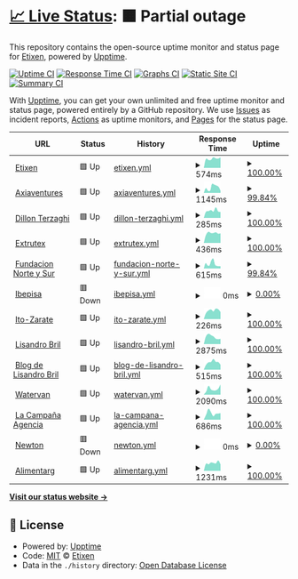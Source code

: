 # [📈 Live Status](https://Etixen.github.io/upptime): <!--live status--> **🟧 Partial outage**

This repository contains the open-source uptime monitor and status page for [Etixen](https://Etixen.github.io/upptime), powered by [Upptime](https://github.com/upptime/upptime).

[![Uptime CI](https://github.com/Etixen/upptime/workflows/Uptime%20CI/badge.svg)](https://github.com/Etixen/upptime/actions?query=workflow%3A%22Uptime+CI%22)
[![Response Time CI](https://github.com/Etixen/upptime/workflows/Response%20Time%20CI/badge.svg)](https://github.com/Etixen/upptime/actions?query=workflow%3A%22Response+Time+CI%22)
[![Graphs CI](https://github.com/Etixen/upptime/workflows/Graphs%20CI/badge.svg)](https://github.com/Etixen/upptime/actions?query=workflow%3A%22Graphs+CI%22)
[![Static Site CI](https://github.com/Etixen/upptime/workflows/Static%20Site%20CI/badge.svg)](https://github.com/Etixen/upptime/actions?query=workflow%3A%22Static+Site+CI%22)
[![Summary CI](https://github.com/Etixen/upptime/workflows/Summary%20CI/badge.svg)](https://github.com/Etixen/upptime/actions?query=workflow%3A%22Summary+CI%22)

With [Upptime](https://upptime.js.org), you can get your own unlimited and free uptime monitor and status page, powered entirely by a GitHub repository. We use [Issues](https://github.com/Etixen/upptime/issues) as incident reports, [Actions](https://github.com/Etixen/upptime/actions) as uptime monitors, and [Pages](https://Etixen.github.io/upptime) for the status page.

<!--start: status pages-->
<!-- This summary is generated by Upptime (https://github.com/upptime/upptime) -->
<!-- Do not edit this manually, your changes will be overwritten -->
<!-- prettier-ignore -->
| URL | Status | History | Response Time | Uptime |
| --- | ------ | ------- | ------------- | ------ |
| <img alt="" src="https://icons.duckduckgo.com/ip3/www.etixen.com.ico" height="13"> [Etixen](https://www.etixen.com) | 🟩 Up | [etixen.yml](https://github.com/Etixen/upptime/commits/HEAD/history/etixen.yml) | <details><summary><img alt="Response time graph" src="./graphs/etixen/response-time-week.png" height="20"> 574ms</summary><br><a href="https://etixen.github.io/upptime/history/etixen"><img alt="Response time 1083" src="https://img.shields.io/endpoint?url=https%3A%2F%2Fraw.githubusercontent.com%2FEtixen%2Fupptime%2FHEAD%2Fapi%2Fetixen%2Fresponse-time.json"></a><br><a href="https://etixen.github.io/upptime/history/etixen"><img alt="24-hour response time 649" src="https://img.shields.io/endpoint?url=https%3A%2F%2Fraw.githubusercontent.com%2FEtixen%2Fupptime%2FHEAD%2Fapi%2Fetixen%2Fresponse-time-day.json"></a><br><a href="https://etixen.github.io/upptime/history/etixen"><img alt="7-day response time 574" src="https://img.shields.io/endpoint?url=https%3A%2F%2Fraw.githubusercontent.com%2FEtixen%2Fupptime%2FHEAD%2Fapi%2Fetixen%2Fresponse-time-week.json"></a><br><a href="https://etixen.github.io/upptime/history/etixen"><img alt="30-day response time 611" src="https://img.shields.io/endpoint?url=https%3A%2F%2Fraw.githubusercontent.com%2FEtixen%2Fupptime%2FHEAD%2Fapi%2Fetixen%2Fresponse-time-month.json"></a><br><a href="https://etixen.github.io/upptime/history/etixen"><img alt="1-year response time 837" src="https://img.shields.io/endpoint?url=https%3A%2F%2Fraw.githubusercontent.com%2FEtixen%2Fupptime%2FHEAD%2Fapi%2Fetixen%2Fresponse-time-year.json"></a></details> | <details><summary><a href="https://etixen.github.io/upptime/history/etixen">100.00%</a></summary><a href="https://etixen.github.io/upptime/history/etixen"><img alt="All-time uptime 99.90%" src="https://img.shields.io/endpoint?url=https%3A%2F%2Fraw.githubusercontent.com%2FEtixen%2Fupptime%2FHEAD%2Fapi%2Fetixen%2Fuptime.json"></a><br><a href="https://etixen.github.io/upptime/history/etixen"><img alt="24-hour uptime 100.00%" src="https://img.shields.io/endpoint?url=https%3A%2F%2Fraw.githubusercontent.com%2FEtixen%2Fupptime%2FHEAD%2Fapi%2Fetixen%2Fuptime-day.json"></a><br><a href="https://etixen.github.io/upptime/history/etixen"><img alt="7-day uptime 100.00%" src="https://img.shields.io/endpoint?url=https%3A%2F%2Fraw.githubusercontent.com%2FEtixen%2Fupptime%2FHEAD%2Fapi%2Fetixen%2Fuptime-week.json"></a><br><a href="https://etixen.github.io/upptime/history/etixen"><img alt="30-day uptime 100.00%" src="https://img.shields.io/endpoint?url=https%3A%2F%2Fraw.githubusercontent.com%2FEtixen%2Fupptime%2FHEAD%2Fapi%2Fetixen%2Fuptime-month.json"></a><br><a href="https://etixen.github.io/upptime/history/etixen"><img alt="1-year uptime 100.00%" src="https://img.shields.io/endpoint?url=https%3A%2F%2Fraw.githubusercontent.com%2FEtixen%2Fupptime%2FHEAD%2Fapi%2Fetixen%2Fuptime-year.json"></a></details>
| <img alt="" src="https://icons.duckduckgo.com/ip3/www.axiaventures.com.ico" height="13"> [Axiaventures](http://www.axiaventures.com) | 🟩 Up | [axiaventures.yml](https://github.com/Etixen/upptime/commits/HEAD/history/axiaventures.yml) | <details><summary><img alt="Response time graph" src="./graphs/axiaventures/response-time-week.png" height="20"> 1145ms</summary><br><a href="https://etixen.github.io/upptime/history/axiaventures"><img alt="Response time 1384" src="https://img.shields.io/endpoint?url=https%3A%2F%2Fraw.githubusercontent.com%2FEtixen%2Fupptime%2FHEAD%2Fapi%2Faxiaventures%2Fresponse-time.json"></a><br><a href="https://etixen.github.io/upptime/history/axiaventures"><img alt="24-hour response time 887" src="https://img.shields.io/endpoint?url=https%3A%2F%2Fraw.githubusercontent.com%2FEtixen%2Fupptime%2FHEAD%2Fapi%2Faxiaventures%2Fresponse-time-day.json"></a><br><a href="https://etixen.github.io/upptime/history/axiaventures"><img alt="7-day response time 1145" src="https://img.shields.io/endpoint?url=https%3A%2F%2Fraw.githubusercontent.com%2FEtixen%2Fupptime%2FHEAD%2Fapi%2Faxiaventures%2Fresponse-time-week.json"></a><br><a href="https://etixen.github.io/upptime/history/axiaventures"><img alt="30-day response time 1038" src="https://img.shields.io/endpoint?url=https%3A%2F%2Fraw.githubusercontent.com%2FEtixen%2Fupptime%2FHEAD%2Fapi%2Faxiaventures%2Fresponse-time-month.json"></a><br><a href="https://etixen.github.io/upptime/history/axiaventures"><img alt="1-year response time 1442" src="https://img.shields.io/endpoint?url=https%3A%2F%2Fraw.githubusercontent.com%2FEtixen%2Fupptime%2FHEAD%2Fapi%2Faxiaventures%2Fresponse-time-year.json"></a></details> | <details><summary><a href="https://etixen.github.io/upptime/history/axiaventures">99.84%</a></summary><a href="https://etixen.github.io/upptime/history/axiaventures"><img alt="All-time uptime 98.93%" src="https://img.shields.io/endpoint?url=https%3A%2F%2Fraw.githubusercontent.com%2FEtixen%2Fupptime%2FHEAD%2Fapi%2Faxiaventures%2Fuptime.json"></a><br><a href="https://etixen.github.io/upptime/history/axiaventures"><img alt="24-hour uptime 98.89%" src="https://img.shields.io/endpoint?url=https%3A%2F%2Fraw.githubusercontent.com%2FEtixen%2Fupptime%2FHEAD%2Fapi%2Faxiaventures%2Fuptime-day.json"></a><br><a href="https://etixen.github.io/upptime/history/axiaventures"><img alt="7-day uptime 99.84%" src="https://img.shields.io/endpoint?url=https%3A%2F%2Fraw.githubusercontent.com%2FEtixen%2Fupptime%2FHEAD%2Fapi%2Faxiaventures%2Fuptime-week.json"></a><br><a href="https://etixen.github.io/upptime/history/axiaventures"><img alt="30-day uptime 99.88%" src="https://img.shields.io/endpoint?url=https%3A%2F%2Fraw.githubusercontent.com%2FEtixen%2Fupptime%2FHEAD%2Fapi%2Faxiaventures%2Fuptime-month.json"></a><br><a href="https://etixen.github.io/upptime/history/axiaventures"><img alt="1-year uptime 99.81%" src="https://img.shields.io/endpoint?url=https%3A%2F%2Fraw.githubusercontent.com%2FEtixen%2Fupptime%2FHEAD%2Fapi%2Faxiaventures%2Fuptime-year.json"></a></details>
| <img alt="" src="https://icons.duckduckgo.com/ip3/www.dillonterzaghi.com.ar.ico" height="13"> [Dillon Terzaghi](https://www.dillonterzaghi.com.ar) | 🟩 Up | [dillon-terzaghi.yml](https://github.com/Etixen/upptime/commits/HEAD/history/dillon-terzaghi.yml) | <details><summary><img alt="Response time graph" src="./graphs/dillon-terzaghi/response-time-week.png" height="20"> 285ms</summary><br><a href="https://etixen.github.io/upptime/history/dillon-terzaghi"><img alt="Response time 371" src="https://img.shields.io/endpoint?url=https%3A%2F%2Fraw.githubusercontent.com%2FEtixen%2Fupptime%2FHEAD%2Fapi%2Fdillon-terzaghi%2Fresponse-time.json"></a><br><a href="https://etixen.github.io/upptime/history/dillon-terzaghi"><img alt="24-hour response time 237" src="https://img.shields.io/endpoint?url=https%3A%2F%2Fraw.githubusercontent.com%2FEtixen%2Fupptime%2FHEAD%2Fapi%2Fdillon-terzaghi%2Fresponse-time-day.json"></a><br><a href="https://etixen.github.io/upptime/history/dillon-terzaghi"><img alt="7-day response time 285" src="https://img.shields.io/endpoint?url=https%3A%2F%2Fraw.githubusercontent.com%2FEtixen%2Fupptime%2FHEAD%2Fapi%2Fdillon-terzaghi%2Fresponse-time-week.json"></a><br><a href="https://etixen.github.io/upptime/history/dillon-terzaghi"><img alt="30-day response time 307" src="https://img.shields.io/endpoint?url=https%3A%2F%2Fraw.githubusercontent.com%2FEtixen%2Fupptime%2FHEAD%2Fapi%2Fdillon-terzaghi%2Fresponse-time-month.json"></a><br><a href="https://etixen.github.io/upptime/history/dillon-terzaghi"><img alt="1-year response time 357" src="https://img.shields.io/endpoint?url=https%3A%2F%2Fraw.githubusercontent.com%2FEtixen%2Fupptime%2FHEAD%2Fapi%2Fdillon-terzaghi%2Fresponse-time-year.json"></a></details> | <details><summary><a href="https://etixen.github.io/upptime/history/dillon-terzaghi">100.00%</a></summary><a href="https://etixen.github.io/upptime/history/dillon-terzaghi"><img alt="All-time uptime 99.90%" src="https://img.shields.io/endpoint?url=https%3A%2F%2Fraw.githubusercontent.com%2FEtixen%2Fupptime%2FHEAD%2Fapi%2Fdillon-terzaghi%2Fuptime.json"></a><br><a href="https://etixen.github.io/upptime/history/dillon-terzaghi"><img alt="24-hour uptime 100.00%" src="https://img.shields.io/endpoint?url=https%3A%2F%2Fraw.githubusercontent.com%2FEtixen%2Fupptime%2FHEAD%2Fapi%2Fdillon-terzaghi%2Fuptime-day.json"></a><br><a href="https://etixen.github.io/upptime/history/dillon-terzaghi"><img alt="7-day uptime 100.00%" src="https://img.shields.io/endpoint?url=https%3A%2F%2Fraw.githubusercontent.com%2FEtixen%2Fupptime%2FHEAD%2Fapi%2Fdillon-terzaghi%2Fuptime-week.json"></a><br><a href="https://etixen.github.io/upptime/history/dillon-terzaghi"><img alt="30-day uptime 100.00%" src="https://img.shields.io/endpoint?url=https%3A%2F%2Fraw.githubusercontent.com%2FEtixen%2Fupptime%2FHEAD%2Fapi%2Fdillon-terzaghi%2Fuptime-month.json"></a><br><a href="https://etixen.github.io/upptime/history/dillon-terzaghi"><img alt="1-year uptime 99.86%" src="https://img.shields.io/endpoint?url=https%3A%2F%2Fraw.githubusercontent.com%2FEtixen%2Fupptime%2FHEAD%2Fapi%2Fdillon-terzaghi%2Fuptime-year.json"></a></details>
| <img alt="" src="https://icons.duckduckgo.com/ip3/www.extrutex.com.ar.ico" height="13"> [Extrutex](http://www.extrutex.com.ar) | 🟩 Up | [extrutex.yml](https://github.com/Etixen/upptime/commits/HEAD/history/extrutex.yml) | <details><summary><img alt="Response time graph" src="./graphs/extrutex/response-time-week.png" height="20"> 436ms</summary><br><a href="https://etixen.github.io/upptime/history/extrutex"><img alt="Response time 553" src="https://img.shields.io/endpoint?url=https%3A%2F%2Fraw.githubusercontent.com%2FEtixen%2Fupptime%2FHEAD%2Fapi%2Fextrutex%2Fresponse-time.json"></a><br><a href="https://etixen.github.io/upptime/history/extrutex"><img alt="24-hour response time 422" src="https://img.shields.io/endpoint?url=https%3A%2F%2Fraw.githubusercontent.com%2FEtixen%2Fupptime%2FHEAD%2Fapi%2Fextrutex%2Fresponse-time-day.json"></a><br><a href="https://etixen.github.io/upptime/history/extrutex"><img alt="7-day response time 436" src="https://img.shields.io/endpoint?url=https%3A%2F%2Fraw.githubusercontent.com%2FEtixen%2Fupptime%2FHEAD%2Fapi%2Fextrutex%2Fresponse-time-week.json"></a><br><a href="https://etixen.github.io/upptime/history/extrutex"><img alt="30-day response time 479" src="https://img.shields.io/endpoint?url=https%3A%2F%2Fraw.githubusercontent.com%2FEtixen%2Fupptime%2FHEAD%2Fapi%2Fextrutex%2Fresponse-time-month.json"></a><br><a href="https://etixen.github.io/upptime/history/extrutex"><img alt="1-year response time 534" src="https://img.shields.io/endpoint?url=https%3A%2F%2Fraw.githubusercontent.com%2FEtixen%2Fupptime%2FHEAD%2Fapi%2Fextrutex%2Fresponse-time-year.json"></a></details> | <details><summary><a href="https://etixen.github.io/upptime/history/extrutex">100.00%</a></summary><a href="https://etixen.github.io/upptime/history/extrutex"><img alt="All-time uptime 99.93%" src="https://img.shields.io/endpoint?url=https%3A%2F%2Fraw.githubusercontent.com%2FEtixen%2Fupptime%2FHEAD%2Fapi%2Fextrutex%2Fuptime.json"></a><br><a href="https://etixen.github.io/upptime/history/extrutex"><img alt="24-hour uptime 100.00%" src="https://img.shields.io/endpoint?url=https%3A%2F%2Fraw.githubusercontent.com%2FEtixen%2Fupptime%2FHEAD%2Fapi%2Fextrutex%2Fuptime-day.json"></a><br><a href="https://etixen.github.io/upptime/history/extrutex"><img alt="7-day uptime 100.00%" src="https://img.shields.io/endpoint?url=https%3A%2F%2Fraw.githubusercontent.com%2FEtixen%2Fupptime%2FHEAD%2Fapi%2Fextrutex%2Fuptime-week.json"></a><br><a href="https://etixen.github.io/upptime/history/extrutex"><img alt="30-day uptime 100.00%" src="https://img.shields.io/endpoint?url=https%3A%2F%2Fraw.githubusercontent.com%2FEtixen%2Fupptime%2FHEAD%2Fapi%2Fextrutex%2Fuptime-month.json"></a><br><a href="https://etixen.github.io/upptime/history/extrutex"><img alt="1-year uptime 99.89%" src="https://img.shields.io/endpoint?url=https%3A%2F%2Fraw.githubusercontent.com%2FEtixen%2Fupptime%2FHEAD%2Fapi%2Fextrutex%2Fuptime-year.json"></a></details>
| <img alt="" src="https://icons.duckduckgo.com/ip3/www.fundacionnorteysur.org.ar.ico" height="13"> [Fundacion Norte y Sur](http://www.fundacionnorteysur.org.ar) | 🟩 Up | [fundacion-norte-y-sur.yml](https://github.com/Etixen/upptime/commits/HEAD/history/fundacion-norte-y-sur.yml) | <details><summary><img alt="Response time graph" src="./graphs/fundacion-norte-y-sur/response-time-week.png" height="20"> 615ms</summary><br><a href="https://etixen.github.io/upptime/history/fundacion-norte-y-sur"><img alt="Response time 867" src="https://img.shields.io/endpoint?url=https%3A%2F%2Fraw.githubusercontent.com%2FEtixen%2Fupptime%2FHEAD%2Fapi%2Ffundacion-norte-y-sur%2Fresponse-time.json"></a><br><a href="https://etixen.github.io/upptime/history/fundacion-norte-y-sur"><img alt="24-hour response time 320" src="https://img.shields.io/endpoint?url=https%3A%2F%2Fraw.githubusercontent.com%2FEtixen%2Fupptime%2FHEAD%2Fapi%2Ffundacion-norte-y-sur%2Fresponse-time-day.json"></a><br><a href="https://etixen.github.io/upptime/history/fundacion-norte-y-sur"><img alt="7-day response time 615" src="https://img.shields.io/endpoint?url=https%3A%2F%2Fraw.githubusercontent.com%2FEtixen%2Fupptime%2FHEAD%2Fapi%2Ffundacion-norte-y-sur%2Fresponse-time-week.json"></a><br><a href="https://etixen.github.io/upptime/history/fundacion-norte-y-sur"><img alt="30-day response time 736" src="https://img.shields.io/endpoint?url=https%3A%2F%2Fraw.githubusercontent.com%2FEtixen%2Fupptime%2FHEAD%2Fapi%2Ffundacion-norte-y-sur%2Fresponse-time-month.json"></a><br><a href="https://etixen.github.io/upptime/history/fundacion-norte-y-sur"><img alt="1-year response time 853" src="https://img.shields.io/endpoint?url=https%3A%2F%2Fraw.githubusercontent.com%2FEtixen%2Fupptime%2FHEAD%2Fapi%2Ffundacion-norte-y-sur%2Fresponse-time-year.json"></a></details> | <details><summary><a href="https://etixen.github.io/upptime/history/fundacion-norte-y-sur">99.84%</a></summary><a href="https://etixen.github.io/upptime/history/fundacion-norte-y-sur"><img alt="All-time uptime 99.03%" src="https://img.shields.io/endpoint?url=https%3A%2F%2Fraw.githubusercontent.com%2FEtixen%2Fupptime%2FHEAD%2Fapi%2Ffundacion-norte-y-sur%2Fuptime.json"></a><br><a href="https://etixen.github.io/upptime/history/fundacion-norte-y-sur"><img alt="24-hour uptime 98.89%" src="https://img.shields.io/endpoint?url=https%3A%2F%2Fraw.githubusercontent.com%2FEtixen%2Fupptime%2FHEAD%2Fapi%2Ffundacion-norte-y-sur%2Fuptime-day.json"></a><br><a href="https://etixen.github.io/upptime/history/fundacion-norte-y-sur"><img alt="7-day uptime 99.84%" src="https://img.shields.io/endpoint?url=https%3A%2F%2Fraw.githubusercontent.com%2FEtixen%2Fupptime%2FHEAD%2Fapi%2Ffundacion-norte-y-sur%2Fuptime-week.json"></a><br><a href="https://etixen.github.io/upptime/history/fundacion-norte-y-sur"><img alt="30-day uptime 99.92%" src="https://img.shields.io/endpoint?url=https%3A%2F%2Fraw.githubusercontent.com%2FEtixen%2Fupptime%2FHEAD%2Fapi%2Ffundacion-norte-y-sur%2Fuptime-month.json"></a><br><a href="https://etixen.github.io/upptime/history/fundacion-norte-y-sur"><img alt="1-year uptime 99.85%" src="https://img.shields.io/endpoint?url=https%3A%2F%2Fraw.githubusercontent.com%2FEtixen%2Fupptime%2FHEAD%2Fapi%2Ffundacion-norte-y-sur%2Fuptime-year.json"></a></details>
| <img alt="" src="https://icons.duckduckgo.com/ip3/ibepisa.com.ar.ico" height="13"> [Ibepisa](http://ibepisa.com.ar) | 🟥 Down | [ibepisa.yml](https://github.com/Etixen/upptime/commits/HEAD/history/ibepisa.yml) | <details><summary><img alt="Response time graph" src="./graphs/ibepisa/response-time-week.png" height="20"> 0ms</summary><br><a href="https://etixen.github.io/upptime/history/ibepisa"><img alt="Response time 287" src="https://img.shields.io/endpoint?url=https%3A%2F%2Fraw.githubusercontent.com%2FEtixen%2Fupptime%2FHEAD%2Fapi%2Fibepisa%2Fresponse-time.json"></a><br><a href="https://etixen.github.io/upptime/history/ibepisa"><img alt="24-hour response time 0" src="https://img.shields.io/endpoint?url=https%3A%2F%2Fraw.githubusercontent.com%2FEtixen%2Fupptime%2FHEAD%2Fapi%2Fibepisa%2Fresponse-time-day.json"></a><br><a href="https://etixen.github.io/upptime/history/ibepisa"><img alt="7-day response time 0" src="https://img.shields.io/endpoint?url=https%3A%2F%2Fraw.githubusercontent.com%2FEtixen%2Fupptime%2FHEAD%2Fapi%2Fibepisa%2Fresponse-time-week.json"></a><br><a href="https://etixen.github.io/upptime/history/ibepisa"><img alt="30-day response time 0" src="https://img.shields.io/endpoint?url=https%3A%2F%2Fraw.githubusercontent.com%2FEtixen%2Fupptime%2FHEAD%2Fapi%2Fibepisa%2Fresponse-time-month.json"></a><br><a href="https://etixen.github.io/upptime/history/ibepisa"><img alt="1-year response time 287" src="https://img.shields.io/endpoint?url=https%3A%2F%2Fraw.githubusercontent.com%2FEtixen%2Fupptime%2FHEAD%2Fapi%2Fibepisa%2Fresponse-time-year.json"></a></details> | <details><summary><a href="https://etixen.github.io/upptime/history/ibepisa">0.00%</a></summary><a href="https://etixen.github.io/upptime/history/ibepisa"><img alt="All-time uptime 86.60%" src="https://img.shields.io/endpoint?url=https%3A%2F%2Fraw.githubusercontent.com%2FEtixen%2Fupptime%2FHEAD%2Fapi%2Fibepisa%2Fuptime.json"></a><br><a href="https://etixen.github.io/upptime/history/ibepisa"><img alt="24-hour uptime 0.00%" src="https://img.shields.io/endpoint?url=https%3A%2F%2Fraw.githubusercontent.com%2FEtixen%2Fupptime%2FHEAD%2Fapi%2Fibepisa%2Fuptime-day.json"></a><br><a href="https://etixen.github.io/upptime/history/ibepisa"><img alt="7-day uptime 0.00%" src="https://img.shields.io/endpoint?url=https%3A%2F%2Fraw.githubusercontent.com%2FEtixen%2Fupptime%2FHEAD%2Fapi%2Fibepisa%2Fuptime-week.json"></a><br><a href="https://etixen.github.io/upptime/history/ibepisa"><img alt="30-day uptime 1.38%" src="https://img.shields.io/endpoint?url=https%3A%2F%2Fraw.githubusercontent.com%2FEtixen%2Fupptime%2FHEAD%2Fapi%2Fibepisa%2Fuptime-month.json"></a><br><a href="https://etixen.github.io/upptime/history/ibepisa"><img alt="1-year uptime 65.95%" src="https://img.shields.io/endpoint?url=https%3A%2F%2Fraw.githubusercontent.com%2FEtixen%2Fupptime%2FHEAD%2Fapi%2Fibepisa%2Fuptime-year.json"></a></details>
| <img alt="" src="https://icons.duckduckgo.com/ip3/www.ito-zarate.com.ar.ico" height="13"> [Ito-Zarate](http://www.ito-zarate.com.ar) | 🟩 Up | [ito-zarate.yml](https://github.com/Etixen/upptime/commits/HEAD/history/ito-zarate.yml) | <details><summary><img alt="Response time graph" src="./graphs/ito-zarate/response-time-week.png" height="20"> 226ms</summary><br><a href="https://etixen.github.io/upptime/history/ito-zarate"><img alt="Response time 516" src="https://img.shields.io/endpoint?url=https%3A%2F%2Fraw.githubusercontent.com%2FEtixen%2Fupptime%2FHEAD%2Fapi%2Fito-zarate%2Fresponse-time.json"></a><br><a href="https://etixen.github.io/upptime/history/ito-zarate"><img alt="24-hour response time 186" src="https://img.shields.io/endpoint?url=https%3A%2F%2Fraw.githubusercontent.com%2FEtixen%2Fupptime%2FHEAD%2Fapi%2Fito-zarate%2Fresponse-time-day.json"></a><br><a href="https://etixen.github.io/upptime/history/ito-zarate"><img alt="7-day response time 226" src="https://img.shields.io/endpoint?url=https%3A%2F%2Fraw.githubusercontent.com%2FEtixen%2Fupptime%2FHEAD%2Fapi%2Fito-zarate%2Fresponse-time-week.json"></a><br><a href="https://etixen.github.io/upptime/history/ito-zarate"><img alt="30-day response time 263" src="https://img.shields.io/endpoint?url=https%3A%2F%2Fraw.githubusercontent.com%2FEtixen%2Fupptime%2FHEAD%2Fapi%2Fito-zarate%2Fresponse-time-month.json"></a><br><a href="https://etixen.github.io/upptime/history/ito-zarate"><img alt="1-year response time 469" src="https://img.shields.io/endpoint?url=https%3A%2F%2Fraw.githubusercontent.com%2FEtixen%2Fupptime%2FHEAD%2Fapi%2Fito-zarate%2Fresponse-time-year.json"></a></details> | <details><summary><a href="https://etixen.github.io/upptime/history/ito-zarate">100.00%</a></summary><a href="https://etixen.github.io/upptime/history/ito-zarate"><img alt="All-time uptime 93.26%" src="https://img.shields.io/endpoint?url=https%3A%2F%2Fraw.githubusercontent.com%2FEtixen%2Fupptime%2FHEAD%2Fapi%2Fito-zarate%2Fuptime.json"></a><br><a href="https://etixen.github.io/upptime/history/ito-zarate"><img alt="24-hour uptime 100.00%" src="https://img.shields.io/endpoint?url=https%3A%2F%2Fraw.githubusercontent.com%2FEtixen%2Fupptime%2FHEAD%2Fapi%2Fito-zarate%2Fuptime-day.json"></a><br><a href="https://etixen.github.io/upptime/history/ito-zarate"><img alt="7-day uptime 100.00%" src="https://img.shields.io/endpoint?url=https%3A%2F%2Fraw.githubusercontent.com%2FEtixen%2Fupptime%2FHEAD%2Fapi%2Fito-zarate%2Fuptime-week.json"></a><br><a href="https://etixen.github.io/upptime/history/ito-zarate"><img alt="30-day uptime 85.27%" src="https://img.shields.io/endpoint?url=https%3A%2F%2Fraw.githubusercontent.com%2FEtixen%2Fupptime%2FHEAD%2Fapi%2Fito-zarate%2Fuptime-month.json"></a><br><a href="https://etixen.github.io/upptime/history/ito-zarate"><img alt="1-year uptime 81.35%" src="https://img.shields.io/endpoint?url=https%3A%2F%2Fraw.githubusercontent.com%2FEtixen%2Fupptime%2FHEAD%2Fapi%2Fito-zarate%2Fuptime-year.json"></a></details>
| <img alt="" src="https://icons.duckduckgo.com/ip3/www.lisandrobril.com.ico" height="13"> [Lisandro Bril](https://www.lisandrobril.com) | 🟩 Up | [lisandro-bril.yml](https://github.com/Etixen/upptime/commits/HEAD/history/lisandro-bril.yml) | <details><summary><img alt="Response time graph" src="./graphs/lisandro-bril/response-time-week.png" height="20"> 2875ms</summary><br><a href="https://etixen.github.io/upptime/history/lisandro-bril"><img alt="Response time 2077" src="https://img.shields.io/endpoint?url=https%3A%2F%2Fraw.githubusercontent.com%2FEtixen%2Fupptime%2FHEAD%2Fapi%2Flisandro-bril%2Fresponse-time.json"></a><br><a href="https://etixen.github.io/upptime/history/lisandro-bril"><img alt="24-hour response time 2064" src="https://img.shields.io/endpoint?url=https%3A%2F%2Fraw.githubusercontent.com%2FEtixen%2Fupptime%2FHEAD%2Fapi%2Flisandro-bril%2Fresponse-time-day.json"></a><br><a href="https://etixen.github.io/upptime/history/lisandro-bril"><img alt="7-day response time 2875" src="https://img.shields.io/endpoint?url=https%3A%2F%2Fraw.githubusercontent.com%2FEtixen%2Fupptime%2FHEAD%2Fapi%2Flisandro-bril%2Fresponse-time-week.json"></a><br><a href="https://etixen.github.io/upptime/history/lisandro-bril"><img alt="30-day response time 3380" src="https://img.shields.io/endpoint?url=https%3A%2F%2Fraw.githubusercontent.com%2FEtixen%2Fupptime%2FHEAD%2Fapi%2Flisandro-bril%2Fresponse-time-month.json"></a><br><a href="https://etixen.github.io/upptime/history/lisandro-bril"><img alt="1-year response time 2546" src="https://img.shields.io/endpoint?url=https%3A%2F%2Fraw.githubusercontent.com%2FEtixen%2Fupptime%2FHEAD%2Fapi%2Flisandro-bril%2Fresponse-time-year.json"></a></details> | <details><summary><a href="https://etixen.github.io/upptime/history/lisandro-bril">100.00%</a></summary><a href="https://etixen.github.io/upptime/history/lisandro-bril"><img alt="All-time uptime 99.76%" src="https://img.shields.io/endpoint?url=https%3A%2F%2Fraw.githubusercontent.com%2FEtixen%2Fupptime%2FHEAD%2Fapi%2Flisandro-bril%2Fuptime.json"></a><br><a href="https://etixen.github.io/upptime/history/lisandro-bril"><img alt="24-hour uptime 100.00%" src="https://img.shields.io/endpoint?url=https%3A%2F%2Fraw.githubusercontent.com%2FEtixen%2Fupptime%2FHEAD%2Fapi%2Flisandro-bril%2Fuptime-day.json"></a><br><a href="https://etixen.github.io/upptime/history/lisandro-bril"><img alt="7-day uptime 100.00%" src="https://img.shields.io/endpoint?url=https%3A%2F%2Fraw.githubusercontent.com%2FEtixen%2Fupptime%2FHEAD%2Fapi%2Flisandro-bril%2Fuptime-week.json"></a><br><a href="https://etixen.github.io/upptime/history/lisandro-bril"><img alt="30-day uptime 99.95%" src="https://img.shields.io/endpoint?url=https%3A%2F%2Fraw.githubusercontent.com%2FEtixen%2Fupptime%2FHEAD%2Fapi%2Flisandro-bril%2Fuptime-month.json"></a><br><a href="https://etixen.github.io/upptime/history/lisandro-bril"><img alt="1-year uptime 99.59%" src="https://img.shields.io/endpoint?url=https%3A%2F%2Fraw.githubusercontent.com%2FEtixen%2Fupptime%2FHEAD%2Fapi%2Flisandro-bril%2Fuptime-year.json"></a></details>
| <img alt="" src="https://icons.duckduckgo.com/ip3/blog.lisandrobril.com.ico" height="13"> [Blog de Lisandro Bril](https://blog.lisandrobril.com) | 🟩 Up | [blog-de-lisandro-bril.yml](https://github.com/Etixen/upptime/commits/HEAD/history/blog-de-lisandro-bril.yml) | <details><summary><img alt="Response time graph" src="./graphs/blog-de-lisandro-bril/response-time-week.png" height="20"> 515ms</summary><br><a href="https://etixen.github.io/upptime/history/blog-de-lisandro-bril"><img alt="Response time 614" src="https://img.shields.io/endpoint?url=https%3A%2F%2Fraw.githubusercontent.com%2FEtixen%2Fupptime%2FHEAD%2Fapi%2Fblog-de-lisandro-bril%2Fresponse-time.json"></a><br><a href="https://etixen.github.io/upptime/history/blog-de-lisandro-bril"><img alt="24-hour response time 342" src="https://img.shields.io/endpoint?url=https%3A%2F%2Fraw.githubusercontent.com%2FEtixen%2Fupptime%2FHEAD%2Fapi%2Fblog-de-lisandro-bril%2Fresponse-time-day.json"></a><br><a href="https://etixen.github.io/upptime/history/blog-de-lisandro-bril"><img alt="7-day response time 515" src="https://img.shields.io/endpoint?url=https%3A%2F%2Fraw.githubusercontent.com%2FEtixen%2Fupptime%2FHEAD%2Fapi%2Fblog-de-lisandro-bril%2Fresponse-time-week.json"></a><br><a href="https://etixen.github.io/upptime/history/blog-de-lisandro-bril"><img alt="30-day response time 631" src="https://img.shields.io/endpoint?url=https%3A%2F%2Fraw.githubusercontent.com%2FEtixen%2Fupptime%2FHEAD%2Fapi%2Fblog-de-lisandro-bril%2Fresponse-time-month.json"></a><br><a href="https://etixen.github.io/upptime/history/blog-de-lisandro-bril"><img alt="1-year response time 675" src="https://img.shields.io/endpoint?url=https%3A%2F%2Fraw.githubusercontent.com%2FEtixen%2Fupptime%2FHEAD%2Fapi%2Fblog-de-lisandro-bril%2Fresponse-time-year.json"></a></details> | <details><summary><a href="https://etixen.github.io/upptime/history/blog-de-lisandro-bril">100.00%</a></summary><a href="https://etixen.github.io/upptime/history/blog-de-lisandro-bril"><img alt="All-time uptime 99.85%" src="https://img.shields.io/endpoint?url=https%3A%2F%2Fraw.githubusercontent.com%2FEtixen%2Fupptime%2FHEAD%2Fapi%2Fblog-de-lisandro-bril%2Fuptime.json"></a><br><a href="https://etixen.github.io/upptime/history/blog-de-lisandro-bril"><img alt="24-hour uptime 100.00%" src="https://img.shields.io/endpoint?url=https%3A%2F%2Fraw.githubusercontent.com%2FEtixen%2Fupptime%2FHEAD%2Fapi%2Fblog-de-lisandro-bril%2Fuptime-day.json"></a><br><a href="https://etixen.github.io/upptime/history/blog-de-lisandro-bril"><img alt="7-day uptime 100.00%" src="https://img.shields.io/endpoint?url=https%3A%2F%2Fraw.githubusercontent.com%2FEtixen%2Fupptime%2FHEAD%2Fapi%2Fblog-de-lisandro-bril%2Fuptime-week.json"></a><br><a href="https://etixen.github.io/upptime/history/blog-de-lisandro-bril"><img alt="30-day uptime 100.00%" src="https://img.shields.io/endpoint?url=https%3A%2F%2Fraw.githubusercontent.com%2FEtixen%2Fupptime%2FHEAD%2Fapi%2Fblog-de-lisandro-bril%2Fuptime-month.json"></a><br><a href="https://etixen.github.io/upptime/history/blog-de-lisandro-bril"><img alt="1-year uptime 99.71%" src="https://img.shields.io/endpoint?url=https%3A%2F%2Fraw.githubusercontent.com%2FEtixen%2Fupptime%2FHEAD%2Fapi%2Fblog-de-lisandro-bril%2Fuptime-year.json"></a></details>
| <img alt="" src="https://icons.duckduckgo.com/ip3/watervan.com.ar.ico" height="13"> [Watervan](https://watervan.com.ar) | 🟩 Up | [watervan.yml](https://github.com/Etixen/upptime/commits/HEAD/history/watervan.yml) | <details><summary><img alt="Response time graph" src="./graphs/watervan/response-time-week.png" height="20"> 2090ms</summary><br><a href="https://etixen.github.io/upptime/history/watervan"><img alt="Response time 2301" src="https://img.shields.io/endpoint?url=https%3A%2F%2Fraw.githubusercontent.com%2FEtixen%2Fupptime%2FHEAD%2Fapi%2Fwatervan%2Fresponse-time.json"></a><br><a href="https://etixen.github.io/upptime/history/watervan"><img alt="24-hour response time 3564" src="https://img.shields.io/endpoint?url=https%3A%2F%2Fraw.githubusercontent.com%2FEtixen%2Fupptime%2FHEAD%2Fapi%2Fwatervan%2Fresponse-time-day.json"></a><br><a href="https://etixen.github.io/upptime/history/watervan"><img alt="7-day response time 2090" src="https://img.shields.io/endpoint?url=https%3A%2F%2Fraw.githubusercontent.com%2FEtixen%2Fupptime%2FHEAD%2Fapi%2Fwatervan%2Fresponse-time-week.json"></a><br><a href="https://etixen.github.io/upptime/history/watervan"><img alt="30-day response time 2781" src="https://img.shields.io/endpoint?url=https%3A%2F%2Fraw.githubusercontent.com%2FEtixen%2Fupptime%2FHEAD%2Fapi%2Fwatervan%2Fresponse-time-month.json"></a><br><a href="https://etixen.github.io/upptime/history/watervan"><img alt="1-year response time 2315" src="https://img.shields.io/endpoint?url=https%3A%2F%2Fraw.githubusercontent.com%2FEtixen%2Fupptime%2FHEAD%2Fapi%2Fwatervan%2Fresponse-time-year.json"></a></details> | <details><summary><a href="https://etixen.github.io/upptime/history/watervan">100.00%</a></summary><a href="https://etixen.github.io/upptime/history/watervan"><img alt="All-time uptime 88.09%" src="https://img.shields.io/endpoint?url=https%3A%2F%2Fraw.githubusercontent.com%2FEtixen%2Fupptime%2FHEAD%2Fapi%2Fwatervan%2Fuptime.json"></a><br><a href="https://etixen.github.io/upptime/history/watervan"><img alt="24-hour uptime 100.00%" src="https://img.shields.io/endpoint?url=https%3A%2F%2Fraw.githubusercontent.com%2FEtixen%2Fupptime%2FHEAD%2Fapi%2Fwatervan%2Fuptime-day.json"></a><br><a href="https://etixen.github.io/upptime/history/watervan"><img alt="7-day uptime 100.00%" src="https://img.shields.io/endpoint?url=https%3A%2F%2Fraw.githubusercontent.com%2FEtixen%2Fupptime%2FHEAD%2Fapi%2Fwatervan%2Fuptime-week.json"></a><br><a href="https://etixen.github.io/upptime/history/watervan"><img alt="30-day uptime 97.67%" src="https://img.shields.io/endpoint?url=https%3A%2F%2Fraw.githubusercontent.com%2FEtixen%2Fupptime%2FHEAD%2Fapi%2Fwatervan%2Fuptime-month.json"></a><br><a href="https://etixen.github.io/upptime/history/watervan"><img alt="1-year uptime 99.71%" src="https://img.shields.io/endpoint?url=https%3A%2F%2Fraw.githubusercontent.com%2FEtixen%2Fupptime%2FHEAD%2Fapi%2Fwatervan%2Fuptime-year.json"></a></details>
| <img alt="" src="https://icons.duckduckgo.com/ip3/agencialc.com.ar.ico" height="13"> [La Campaña Agencia](https://agencialc.com.ar) | 🟩 Up | [la-campana-agencia.yml](https://github.com/Etixen/upptime/commits/HEAD/history/la-campana-agencia.yml) | <details><summary><img alt="Response time graph" src="./graphs/la-campana-agencia/response-time-week.png" height="20"> 686ms</summary><br><a href="https://etixen.github.io/upptime/history/la-campana-agencia"><img alt="Response time 686" src="https://img.shields.io/endpoint?url=https%3A%2F%2Fraw.githubusercontent.com%2FEtixen%2Fupptime%2FHEAD%2Fapi%2Fla-campana-agencia%2Fresponse-time.json"></a><br><a href="https://etixen.github.io/upptime/history/la-campana-agencia"><img alt="24-hour response time 694" src="https://img.shields.io/endpoint?url=https%3A%2F%2Fraw.githubusercontent.com%2FEtixen%2Fupptime%2FHEAD%2Fapi%2Fla-campana-agencia%2Fresponse-time-day.json"></a><br><a href="https://etixen.github.io/upptime/history/la-campana-agencia"><img alt="7-day response time 686" src="https://img.shields.io/endpoint?url=https%3A%2F%2Fraw.githubusercontent.com%2FEtixen%2Fupptime%2FHEAD%2Fapi%2Fla-campana-agencia%2Fresponse-time-week.json"></a><br><a href="https://etixen.github.io/upptime/history/la-campana-agencia"><img alt="30-day response time 715" src="https://img.shields.io/endpoint?url=https%3A%2F%2Fraw.githubusercontent.com%2FEtixen%2Fupptime%2FHEAD%2Fapi%2Fla-campana-agencia%2Fresponse-time-month.json"></a><br><a href="https://etixen.github.io/upptime/history/la-campana-agencia"><img alt="1-year response time 721" src="https://img.shields.io/endpoint?url=https%3A%2F%2Fraw.githubusercontent.com%2FEtixen%2Fupptime%2FHEAD%2Fapi%2Fla-campana-agencia%2Fresponse-time-year.json"></a></details> | <details><summary><a href="https://etixen.github.io/upptime/history/la-campana-agencia">100.00%</a></summary><a href="https://etixen.github.io/upptime/history/la-campana-agencia"><img alt="All-time uptime 99.68%" src="https://img.shields.io/endpoint?url=https%3A%2F%2Fraw.githubusercontent.com%2FEtixen%2Fupptime%2FHEAD%2Fapi%2Fla-campana-agencia%2Fuptime.json"></a><br><a href="https://etixen.github.io/upptime/history/la-campana-agencia"><img alt="24-hour uptime 100.00%" src="https://img.shields.io/endpoint?url=https%3A%2F%2Fraw.githubusercontent.com%2FEtixen%2Fupptime%2FHEAD%2Fapi%2Fla-campana-agencia%2Fuptime-day.json"></a><br><a href="https://etixen.github.io/upptime/history/la-campana-agencia"><img alt="7-day uptime 100.00%" src="https://img.shields.io/endpoint?url=https%3A%2F%2Fraw.githubusercontent.com%2FEtixen%2Fupptime%2FHEAD%2Fapi%2Fla-campana-agencia%2Fuptime-week.json"></a><br><a href="https://etixen.github.io/upptime/history/la-campana-agencia"><img alt="30-day uptime 100.00%" src="https://img.shields.io/endpoint?url=https%3A%2F%2Fraw.githubusercontent.com%2FEtixen%2Fupptime%2FHEAD%2Fapi%2Fla-campana-agencia%2Fuptime-month.json"></a><br><a href="https://etixen.github.io/upptime/history/la-campana-agencia"><img alt="1-year uptime 99.91%" src="https://img.shields.io/endpoint?url=https%3A%2F%2Fraw.githubusercontent.com%2FEtixen%2Fupptime%2FHEAD%2Fapi%2Fla-campana-agencia%2Fuptime-year.json"></a></details>
| <img alt="" src="https://icons.duckduckgo.com/ip3/www.newton.com.ar.ico" height="13"> [Newton](https://www.newton.com.ar) | 🟥 Down | [newton.yml](https://github.com/Etixen/upptime/commits/HEAD/history/newton.yml) | <details><summary><img alt="Response time graph" src="./graphs/newton/response-time-week.png" height="20"> 0ms</summary><br><a href="https://etixen.github.io/upptime/history/newton"><img alt="Response time 906" src="https://img.shields.io/endpoint?url=https%3A%2F%2Fraw.githubusercontent.com%2FEtixen%2Fupptime%2FHEAD%2Fapi%2Fnewton%2Fresponse-time.json"></a><br><a href="https://etixen.github.io/upptime/history/newton"><img alt="24-hour response time 0" src="https://img.shields.io/endpoint?url=https%3A%2F%2Fraw.githubusercontent.com%2FEtixen%2Fupptime%2FHEAD%2Fapi%2Fnewton%2Fresponse-time-day.json"></a><br><a href="https://etixen.github.io/upptime/history/newton"><img alt="7-day response time 0" src="https://img.shields.io/endpoint?url=https%3A%2F%2Fraw.githubusercontent.com%2FEtixen%2Fupptime%2FHEAD%2Fapi%2Fnewton%2Fresponse-time-week.json"></a><br><a href="https://etixen.github.io/upptime/history/newton"><img alt="30-day response time 0" src="https://img.shields.io/endpoint?url=https%3A%2F%2Fraw.githubusercontent.com%2FEtixen%2Fupptime%2FHEAD%2Fapi%2Fnewton%2Fresponse-time-month.json"></a><br><a href="https://etixen.github.io/upptime/history/newton"><img alt="1-year response time 888" src="https://img.shields.io/endpoint?url=https%3A%2F%2Fraw.githubusercontent.com%2FEtixen%2Fupptime%2FHEAD%2Fapi%2Fnewton%2Fresponse-time-year.json"></a></details> | <details><summary><a href="https://etixen.github.io/upptime/history/newton">0.00%</a></summary><a href="https://etixen.github.io/upptime/history/newton"><img alt="All-time uptime 69.44%" src="https://img.shields.io/endpoint?url=https%3A%2F%2Fraw.githubusercontent.com%2FEtixen%2Fupptime%2FHEAD%2Fapi%2Fnewton%2Fuptime.json"></a><br><a href="https://etixen.github.io/upptime/history/newton"><img alt="24-hour uptime 0.00%" src="https://img.shields.io/endpoint?url=https%3A%2F%2Fraw.githubusercontent.com%2FEtixen%2Fupptime%2FHEAD%2Fapi%2Fnewton%2Fuptime-day.json"></a><br><a href="https://etixen.github.io/upptime/history/newton"><img alt="7-day uptime 0.00%" src="https://img.shields.io/endpoint?url=https%3A%2F%2Fraw.githubusercontent.com%2FEtixen%2Fupptime%2FHEAD%2Fapi%2Fnewton%2Fuptime-week.json"></a><br><a href="https://etixen.github.io/upptime/history/newton"><img alt="30-day uptime 1.38%" src="https://img.shields.io/endpoint?url=https%3A%2F%2Fraw.githubusercontent.com%2FEtixen%2Fupptime%2FHEAD%2Fapi%2Fnewton%2Fuptime-month.json"></a><br><a href="https://etixen.github.io/upptime/history/newton"><img alt="1-year uptime 77.59%" src="https://img.shields.io/endpoint?url=https%3A%2F%2Fraw.githubusercontent.com%2FEtixen%2Fupptime%2FHEAD%2Fapi%2Fnewton%2Fuptime-year.json"></a></details>
| <img alt="" src="https://icons.duckduckgo.com/ip3/alimentarg.com.ar.ico" height="13"> [Alimentarg](https://alimentarg.com.ar) | 🟩 Up | [alimentarg.yml](https://github.com/Etixen/upptime/commits/HEAD/history/alimentarg.yml) | <details><summary><img alt="Response time graph" src="./graphs/alimentarg/response-time-week.png" height="20"> 1231ms</summary><br><a href="https://etixen.github.io/upptime/history/alimentarg"><img alt="Response time 1134" src="https://img.shields.io/endpoint?url=https%3A%2F%2Fraw.githubusercontent.com%2FEtixen%2Fupptime%2FHEAD%2Fapi%2Falimentarg%2Fresponse-time.json"></a><br><a href="https://etixen.github.io/upptime/history/alimentarg"><img alt="24-hour response time 1013" src="https://img.shields.io/endpoint?url=https%3A%2F%2Fraw.githubusercontent.com%2FEtixen%2Fupptime%2FHEAD%2Fapi%2Falimentarg%2Fresponse-time-day.json"></a><br><a href="https://etixen.github.io/upptime/history/alimentarg"><img alt="7-day response time 1231" src="https://img.shields.io/endpoint?url=https%3A%2F%2Fraw.githubusercontent.com%2FEtixen%2Fupptime%2FHEAD%2Fapi%2Falimentarg%2Fresponse-time-week.json"></a><br><a href="https://etixen.github.io/upptime/history/alimentarg"><img alt="30-day response time 1370" src="https://img.shields.io/endpoint?url=https%3A%2F%2Fraw.githubusercontent.com%2FEtixen%2Fupptime%2FHEAD%2Fapi%2Falimentarg%2Fresponse-time-month.json"></a><br><a href="https://etixen.github.io/upptime/history/alimentarg"><img alt="1-year response time 1233" src="https://img.shields.io/endpoint?url=https%3A%2F%2Fraw.githubusercontent.com%2FEtixen%2Fupptime%2FHEAD%2Fapi%2Falimentarg%2Fresponse-time-year.json"></a></details> | <details><summary><a href="https://etixen.github.io/upptime/history/alimentarg">100.00%</a></summary><a href="https://etixen.github.io/upptime/history/alimentarg"><img alt="All-time uptime 97.00%" src="https://img.shields.io/endpoint?url=https%3A%2F%2Fraw.githubusercontent.com%2FEtixen%2Fupptime%2FHEAD%2Fapi%2Falimentarg%2Fuptime.json"></a><br><a href="https://etixen.github.io/upptime/history/alimentarg"><img alt="24-hour uptime 100.00%" src="https://img.shields.io/endpoint?url=https%3A%2F%2Fraw.githubusercontent.com%2FEtixen%2Fupptime%2FHEAD%2Fapi%2Falimentarg%2Fuptime-day.json"></a><br><a href="https://etixen.github.io/upptime/history/alimentarg"><img alt="7-day uptime 100.00%" src="https://img.shields.io/endpoint?url=https%3A%2F%2Fraw.githubusercontent.com%2FEtixen%2Fupptime%2FHEAD%2Fapi%2Falimentarg%2Fuptime-week.json"></a><br><a href="https://etixen.github.io/upptime/history/alimentarg"><img alt="30-day uptime 100.00%" src="https://img.shields.io/endpoint?url=https%3A%2F%2Fraw.githubusercontent.com%2FEtixen%2Fupptime%2FHEAD%2Fapi%2Falimentarg%2Fuptime-month.json"></a><br><a href="https://etixen.github.io/upptime/history/alimentarg"><img alt="1-year uptime 94.51%" src="https://img.shields.io/endpoint?url=https%3A%2F%2Fraw.githubusercontent.com%2FEtixen%2Fupptime%2FHEAD%2Fapi%2Falimentarg%2Fuptime-year.json"></a></details>

<!--end: status pages-->

[**Visit our status website →**](https://Etixen.github.io/upptime)

## 📄 License

- Powered by: [Upptime](https://github.com/upptime/upptime)
- Code: [MIT](./LICENSE) © [Etixen](https://Etixen.github.io/upptime)
- Data in the `./history` directory: [Open Database License](https://opendatacommons.org/licenses/odbl/1-0/)
